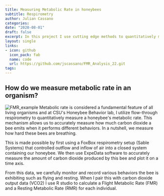 ```yaml
---
title: Measuring Metabolic Rate in honeybees 
subtitle: Respirometry 
author: Julian Cassano
categories:
date: "2020-08-01"
draft: false
excerpt: In this project I use cutting edge methods to quantitatively measure metabolic rate in honeybees. This project combines respirometry with behavioral observations to measure multiple varients of metabolic rate in individual organisms.
layout: single
links:
- icon: github
  icon_pack: fab
  name: code
  url: https://github.com/jscassano/FMR_Analysis_22.git
tags:
---
```

How do we measure metabolic rate in an organism?
---
![FMR_example](/img/FMR_example.jpg)
Metabolic rate is considered a fundamental feature of all living organisms and at CSU's Honeybee Behavior lab, I utilize flow-through respirometry to quantitatively measure a honeybee's metabolic rate. This mechanism allows us to accurately measure how much carbon dioxide a bee emits when it performs different behaviors. In a nutshell, we measure how hard these bees are breathing. 

This is made possible by first using a FoxBox respirometry setup (Sable Systems) that controlled outflow and inflow of air into a closed system containing our honeybee. We then use ExpeData software to accurately measure the amount of carbon dioxide produced by this bee and plot it on a time axis. 

From this data, we carefully monitor and record various behaviors the bee is exhibiting such as flying and resting. When I pair this with carbon dioxide output data (VCO2) I use R studio to calculate a Flight Metabolic Rate (FMR) and a Resting Metabolic Rate (RMR) for each individual. 



